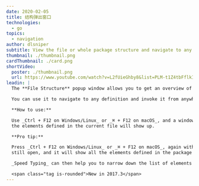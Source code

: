 ```yaml
---
date: 2020-02-05
title: 结构弹出窗口
technologies:
  - go
topics:
  - navigation
author: dlsniper
subtitle: View the file or whole package structure and navigate to any element
thumbnail: ./thumbnail.png
cardThumbnail: ./card.png
shortVideo:
  poster: ./thumbnail.png
  url: https://www.youtube.com/watch?v=L2fUieGhby8&list=PLM-t1Z4tbFflkIOaap4P-BV30ZrZwrDld&index=13
leadin: |
  The **File Structure** popup window allows you to get an overview of all the elements defined in a file or a package.

  You can use it to navigate to any definition and invoke it from anywhere.

  **How to use:**

  Use _Ctrl + F12 on Windows/Linux_ or _⌘ + F12 on macOS_, and a window with all
  the elements defined in the current file will show up.

  **Pro tip:**

  Press _Ctrl + F12 on Windows/Linux_ or _⌘ + F12 on macOS_, again with the window
  still open, and it will show all the elements defined in the package of the current file.

  _Speed Typing_ can then help you to narrow down the list of elements to the one that you need.

  <span class="tag is-rounded">New in 2017.3</span>
---
```



